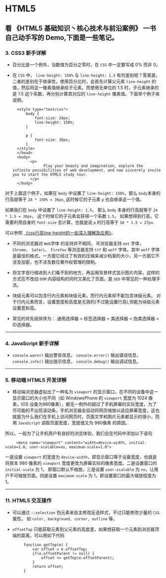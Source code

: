 # HTML5
看 《HTML5 基础知识丶核心技术与前沿案例》 一书自己动手写的 Demo,下面是一些笔记。
---
### 3. CSS3 新手详解

- 百分比是一个例外，当数值为百分之零时，在 `CSS` 中一定要写成 0% 而非 0。

- 在 `CSS` 中， `line-height: 150%` 与 `line-height: 1.5` 有何差别呢？答案是，二者的差别在于继承性，使用百分比时，会首先计算父元素 `line-height` 的值，然后将这一像素值继承给子元素。而使用无单位的 1.5 时，子元素继承的是 1.5 这个系数，再分别计算其对应的 `line-height` 像素值。下面举个例子来说明。

        <style type="text/css">
        	body {
        		font-size: 24px;
        		line-height: 150%; 
        	}

        	p {
        		font-size: 18px;
        	}
        </style>
        </head>
        <body>
    	      <p>
    		        Play your beauty and imagination, explore the infinite possibilities of web development, and now sincerely invite you to start the HTML5 study tour.
    	      </p>
        </body>
        
 对于上面这个例子，如果在 `body` 中设置了 `line-height: 150%`，那么 `body`本身的行高就等于 `24 * 150% = 36px`, 这时候它的子元素 `p` 也会继承这一个值。
 
 如果我们在 `body` 中设置了 `line-height: 1.5`， 那么 `body` 本身的行高就等于 `24 * 1.5 = 36px`， 这个时候它的子元素会获得一个系数 `1.5`， 如果想得到行高，它需要利用自身的 `font-size` 去计算，也就是说 `p` 的行高等于 `18 * 1.5 = 27px`.
 
 可以参照 [《css行高line-height的一些深入理解及应用》](http://www.zhangxinxu.com/wordpress/2009/11/css%E8%A1%8C%E9%AB%98line-height%E7%9A%84%E4%B8%80%E4%BA%9B%E6%B7%B1%E5%85%A5%E7%90%86%E8%A7%A3%E5%8F%8A%E5%BA%94%E7%94%A8/)。
 
- 不同的浏览器对 `Web`字体 的支持并不相同， IE浏览器支持 `eot` 字体， `Chrome， Safari， Firefox` 等浏览器支持 `ttf` 和 `woff` 字体。其中 `woff` 字体是最佳的格式，一方面它经过了有效的压缩来减少档案的大小，另一方面它不涉及加密，也不涉及数位著作权管理的限制。

- 将文字首行缩进到人们看不到的地方，再运用背景样式显示图片内容，这样的方式在不改动 `DOM` 内容结构的同时又美化了页面，是 `SEO` 中常见的一种处理手法。

- 块级元素可以包含行内元素和块级元素，而行内元素却不能包含块级元素。 对于行内元素而言，设置宽度和高度是无效的(不过能设置行高),但能为块级元素设置宽和高。

- 常见的优先级排序为： 通用选择器 < 标签选择器 < 类选择器 < 伪类选择器 < ID选择器。

---

### 4. JavaScript 新手详解

- `console.warn()` 输出警告信息， `console.error()` 输出错误信息， `console.info()` 输出提示信息， `console.debug()` 输出调试信息。

---

### 5. 移动端 HTML5 开发详解

- 移动端浏览器虚拟出了一种名为 `viewport` 的显示窗口，在不同的设备中这一显示窗口的大小也不同（如 WindowsPhone 的 `viewport` 宽度为 1024 像素，IOS 设备为980像素），都无一例外的超过了手机屏幕的实际宽度，为了尽可能的不出现滚动条，手机浏览器会自动将网页缩放以适应屏幕宽度，这也就是为什么我们在手机上访问网页时，页面文字和图片元素都显示的很小，而用 `JavaScript` 调取页面宽度，宽度值又为 980像素 的原因。

 所以，一般为了让手机用户有良好的浏览体验，我们会在代码中添加以下语句
 
         <meta name="viewport" content="width=device-width, initial-scale=1.0, user-scalable=no, maximum-scale=1.0">
         
 一是设置 `viewport` 的宽度为 `device-width`，即显示窗口等于设备宽度，也就是将原本 980 像素的 `viewport` 宽度更改为屏幕实际的像素宽度。二是设置窗口的 `initial-scale` 为 1， 即窗口默认不缩放。三是设置 `user-scalable` 为 `no`，让用户不可缩放页面。四是设置 `maximum-scale` 为 1，即设置窗口的最大缩放程度为 1。
 
 ---
 
### 11. HTML5 交互操作
 
 - 可以通过 `::selection` 伪元素来自主修改反选样式，不过只能修改少量的 `CSS` 属性， 如 `color, background, cursor, outline` 等。
 - `offsetTop` 只能获取元素到父元素的高度差，如果想获取一个元素到浏览器顶端的距离，可以用如下代码
 
     		function getTop(e) {
    			var offset = e.offsetTop;
    			if(e.offsetParent != null) {
    				offset += getTop(e.offsetParent);
    			}
    			return offset;
    		}
